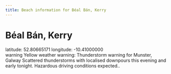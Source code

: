 ```yaml
---
title: Beach information for Béal Bán, Kerry
---
```

# Béal Bán, Kerry 

<div class="location-info">latitude: 52.80665171 longitude: -10.41000000</div>
<div id="met-eireann-warnings"><span class="material-icons yellow-warning">warning</span>&nbsp;Yellow weather warning: Thunderstorm warning for Munster, Galway Scattered thunderstorms with localised downpours this evening and early tonight. Hazardous driving conditions expected..&nbsp;</div>
<div></div>